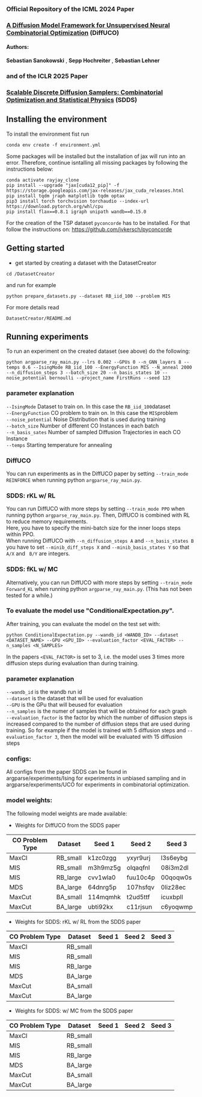 
### **Official Repository of the ICML 2024 Paper**
### **[A Diffusion Model Framework for Unsupervised Neural Combinatorial Optimization](https://arxiv.org/abs/2406.01661)** (DiffUCO)

#### **Authors:**  
 **Sebastian Sanokowski** , **Sepp Hochreiter** , **Sebastian Lehner**

### **and of the ICLR 2025 Paper**
### **[Scalable Discrete Diffusion Samplers: Combinatorial Optimization and Statistical Physics](https://openreview.net/forum?id=peNgxpbdxB)** (SDDS)





## Installing the environment

To install the environment fist run
```
conda env create -f environment.yml
```

Some packages will be installed but the installation of jax will run into an error.
Therefore, continue isntalling all missing packages by following the instructions below:

```
conda activate rayjay_clone
pip install --upgrade "jax[cuda12_pip]" -f https://storage.googleapis.com/jax-releases/jax_cuda_releases.html
pip install tqdm jraph matplotlib tqdm optax
pip3 install torch torchvision torchaudio --index-url https://download.pytorch.org/whl/cpu
pip install flax==0.8.1 igraph unipath wandb==0.15.0
```

For the creation of the TSP dataset `pyconcorde` has to be installed.
For that follow the instructions on:
https://github.com/jvkersch/pyconcorde


## Getting started
- get started by creating a dataset with the DatasetCreator
```
cd /DatasetCreator
```
and run for example
```setup
python prepare_datasets.py --dataset RB_iid_100 --problem MIS
```

For more details read
```
DatasetCreator/README.md
```


## Running experiments

To run an experiment on the created dataset (see above) do the following:
```
python argparse_ray_main.py --lrs 0.002 --GPUs 0 --n_GNN_layers 8 --temps 0.6 --IsingMode RB_iid_100 --EnergyFunction MIS --N_anneal 2000 
--n_diffusion_steps 3 --batch_size 20 --n_basis_states 10 --noise_potential bernoulli --project_name FirstRuns --seed 123 
```

### parameter explanation
`--IsingMode` Dataset to train on. In this case the `RB_iid_100`dataset \
`--EnergyFunction` CO problem to train on. In this case the `MIS`problem \
`--noise_potential` Noise Distribution that is used during training \
`--batch_size` Number of different CO Instances in each batch\
`--n_basis_sates` Number of sampled Diffusion Trajectories in each CO Instance\
`--temps` Starting temperature for annealing

### DiffUCO
You can run experiments as in the DiffUCO paper by setting `--train_mode REINFORCE` when running python `argparse_ray_main.py`.


### SDDS: rKL w/ RL
You can run DiffUCO with more steps by setting `--train_mode PPO` when running python `argparse_ray_main.py`.
Then, DiffUCO is combined with RL to reduce memory requirements. \
Here, you have to specify the mini-batch size for the inner loops steps within PPO. \
When running DiffUCO with `--n_diffusion_steps A` and `--n_basis_states B` you have to set `--minib_diff_steps X` and `--minib_basis_states Y` 
so that `A/X` and ` B/Y` are integers.


### SDDS: fKL w/ MC
Alternatively, you can run DiffUCO with more steps by setting `--train_mode Forward_KL` when running python `argparse_ray_main.py`.
(This has not been tested for a while.)


### To evaluate the model use "ConditionalExpectation.py".

After training, you can evaluate the model on the test set with:
```
python ConditionalExpectation.py --wandb_id <WANDB_ID> --dataset <DATASET_NAME> --GPU <GPU_ID> --evaluation_factor <EVAL_FACTOR> --n_samples <N_SAMPLES>
```
In the papers `<EVAL_FACTOR>` is set to 3, i.e. the model uses 3 times more diffusion steps during evaluation than during training.


### parameter explanation
`--wandb_id` is the wandb run id \
`--dataset` is the dataset that will be used for evaluation\
`--GPU` is the GPu that will beused for evaluation \
`--n_samples` is the numer of samples that will be obtained for each graph \
`--evaluation_factor` is the factor by which the number of diffusion steps is increased compared to the number 
of diffusion steps that are used during training. So for example if the model is trained with 5 diffusion steps and 
`--evaluation_factor 3`, then the model will be evaluated with 15 diffusion steps

### configs:

All configs from the paper SDDS can be found in argparse/experiments/Ising for experiments in unbiased sampling and in argparse/experiments/UCO for experiments in combinatorial optimization.

### model weights:
The following model weights are made available:
- Weights for DiffUCO from the SDDS paper


| CO Problem Type | Dataset   | Seed 1     | Seed 2     | Seed 3     |
|-----------------|-----------|------------|------------|------------|
| MaxCl           | RB_small  | k1zc0zgg   | yxyr9urj   | l3s6eybg   |
| MIS             | RB_small  | m3h9mz5g   | olqaqfnl   | 08i3m2dl   |
| MIS             | RB_large  | cvv1wla0   | fuu10c4p   | 00qoqw0s   |
| MDS             | BA_large  | 64dnrg5p   | 107hsfqv   | 0liz28ec   |
| MaxCut          | BA_small  | 114mqmhk   | t2ud5ttf   | icuxbpll   |
| MaxCut          | BA_large  | ubti92kx   | c11rjsun   | c6yoqwmp   |

- Weights for SDDS: rKL w/ RL from the SDDS paper


| CO Problem Type | Dataset   | Seed 1     | Seed 2     | Seed 3     |
|-----------------|-----------|------------|------------|------------|
| MaxCl           | RB_small  |    |    |    |
| MIS             | RB_small  |    |    |    |
| MIS             | RB_large  |    |    |    |
| MDS             | BA_large  |    |    |    |
| MaxCut          | BA_small  |    |    |    |
| MaxCut          | BA_large  |    |    |    |

- Weights for SDDS: w/ MC from the SDDS paper


| CO Problem Type | Dataset   | Seed 1     | Seed 2     | Seed 3     |
|-----------------|-----------|------------|------------|------------|
| MaxCl           | RB_small  |    |    |    |
| MIS             | RB_small  |    |    |    |
| MIS             | RB_large  |    |    |    |
| MDS             | BA_large  |    |    |    |
| MaxCut          | BA_small  |    |    |    |
| MaxCut          | BA_large  |    |    |    |

